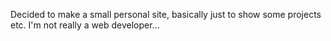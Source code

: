 Decided to make a small personal site, basically just to show some projects etc. I'm not really a web developer...
